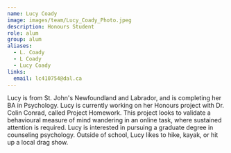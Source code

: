 ```yaml
---
name: Lucy Coady
image: images/team/Lucy_Coady_Photo.jpeg
description: Honours Student
role: alum
group: alum
aliases:
  - L. Coady
  - L Coady
  - Lucy Coady
links:
  email: lc410754@dal.ca
---
```


Lucy is from St. John's Newfoundland and Labrador, and is completing her BA in Psychology. Lucy is currently working on her Honours project with Dr. Colin Conrad, called Project Homework. This project looks to validate a behavioural measure of mind wandering in an online task, where sustained attention is required. Lucy is interested in pursuing a graduate degree in counseling psychology. Outside of school, Lucy likes to hike, kayak, or hit up a local drag show.
